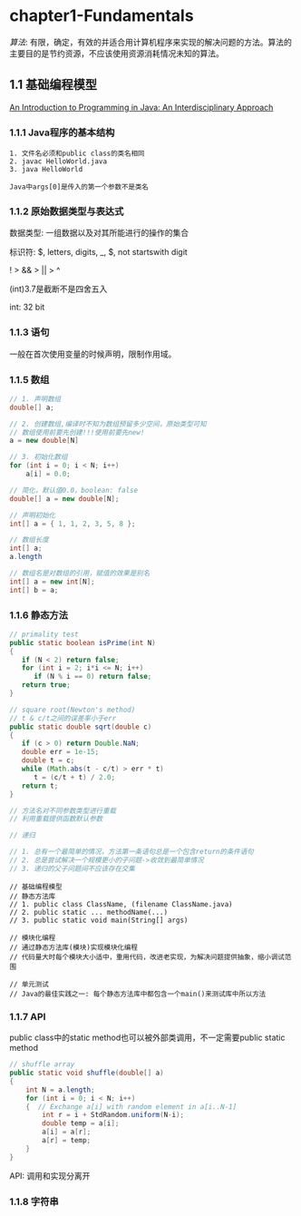 chapter1-Fundamentals
=====================

*算法*:
有限，确定，有效的并适合用计算机程序来实现的解决问题的方法。算法的主要目的是节约资源，不应该使用资源消耗情况未知的算法。

## 1.1 基础编程模型

[An Introduction to Programming in Java: An Interdisciplinary Approach](https://www.amazon.com/Introduction-Programming-Java-Interdisciplinary-Approach/dp/0672337843/ref=sr_1_1?ie=UTF8&qid=1529828444&sr=8-1&keywords=An+Introduction+to+Programming+in+Java%3A+An+Interdisciplinary+Approach)

### 1.1.1 Java程序的基本结构

```
1. 文件名必须和public class的类名相同
2. javac HelloWorld.java
3. java HelloWorld

Java中args[0]是传入的第一个参数不是类名
```

### 1.1.2 原始数据类型与表达式

数据类型: 一组数据以及对其所能进行的操作的集合

标识符: $, letters, digits, _, $, not startswith digit

! > && > || > ^

(int)3.7是截断不是四舍五入

int: 32 bit

### 1.1.3 语句

一般在首次使用变量的时候声明，限制作用域。

### 1.1.5 数组

```java
// 1. 声明数组
double[] a;

// 2. 创建数组,编译时不知为数组预留多少空间，原始类型可知
// 数组使用前要先创建!!!使用前要先new!
a = new double[N]

// 3. 初始化数组
for (int i = 0; i < N; i++)
    a[i] = 0.0;

// 简化，默认值0.0，boolean: false
double[] a = new double[N];

// 声明初始化
int[] a = { 1, 1, 2, 3, 5, 8 };

// 数组长度
int[] a;
a.length

// 数组名是对数组的引用，赋值的效果是别名
int[] a = new int[N];
int[] b = a;
```

### 1.1.6 静态方法

```java
// primality test
public static boolean isPrime(int N)
{
   if (N < 2) return false;
   for (int i = 2; i*i <= N; i++)
      if (N % i == 0) return false;
   return true;
}

// square root(Newton's method)
// t & c/t之间的误差率小于err
public static double sqrt(double c)
{
   if (c > 0) return Double.NaN;
   double err = 1e-15;
   double t = c;
   while (Math.abs(t - c/t) > err * t)
      t = (c/t + t) / 2.0;
   return t;
}

// 方法名对不同参数类型进行重载
// 利用重载提供函数默认参数
```

```java
// 递归

// 1. 总有一个最简单的情况，方法第一条语句总是一个包含return的条件语句
// 2. 总是尝试解决一个规模更小的子问题->收敛到最简单情况
// 3. 递归的父子问题间不应该存在交集
```

```
// 基础编程模型
// 静态方法库
// 1. public class ClassName, (filename ClassName.java)
// 2. public static ... methodName(...)
// 3. public static void main(String[] args)

// 模块化编程
// 通过静态方法库(模块)实现模块化编程
// 代码量大时每个模块大小适中，重用代码，改进老实现，为解决问题提供抽象，缩小调试范围

// 单元测试
// Java的最佳实践之一: 每个静态方法库中都包含一个main()来测试库中所以方法
```

### 1.1.7 API

public class中的static method也可以被外部类调用，不一定需要public static method

```java
// shuffle array
public static void shuffle(double[] a)
{
	int N = a.length;
	for (int i = 0; i < N; i++)
	{  // Exchange a[i] with random element in a[i..N-1]
		int r = i + StdRandom.uniform(N-i);
		double temp = a[i];
		a[i] = a[r];
		a[r] = temp;
    }
}
```

API: 调用和实现分离开

### 1.1.8 字符串
